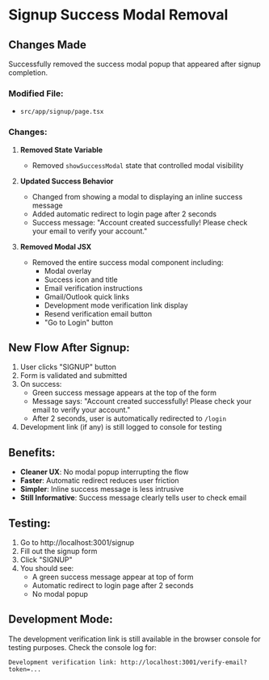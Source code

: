 # Signup Success Modal Removal

## Changes Made

Successfully removed the success modal popup that appeared after signup completion.

### Modified File:
- `src/app/signup/page.tsx`

### Changes:

1. **Removed State Variable**
   - Removed `showSuccessModal` state that controlled modal visibility

2. **Updated Success Behavior**
   - Changed from showing a modal to displaying an inline success message
   - Added automatic redirect to login page after 2 seconds
   - Success message: "Account created successfully! Please check your email to verify your account."

3. **Removed Modal JSX**
   - Removed the entire success modal component including:
     - Modal overlay
     - Success icon and title
     - Email verification instructions
     - Gmail/Outlook quick links
     - Development mode verification link display
     - Resend verification email button
     - "Go to Login" button

## New Flow After Signup:

1. User clicks "SIGNUP" button
2. Form is validated and submitted
3. On success:
   - Green success message appears at the top of the form
   - Message says: "Account created successfully! Please check your email to verify your account."
   - After 2 seconds, user is automatically redirected to `/login`
4. Development link (if any) is still logged to console for testing

## Benefits:

- **Cleaner UX**: No modal popup interrupting the flow
- **Faster**: Automatic redirect reduces user friction
- **Simpler**: Inline success message is less intrusive
- **Still Informative**: Success message clearly tells user to check email

## Testing:

1. Go to http://localhost:3001/signup
2. Fill out the signup form
3. Click "SIGNUP"
4. You should see:
   - A green success message appear at top of form
   - Automatic redirect to login page after 2 seconds
   - No modal popup

## Development Mode:

The development verification link is still available in the browser console for testing purposes. Check the console log for:
```
Development verification link: http://localhost:3001/verify-email?token=...
```
